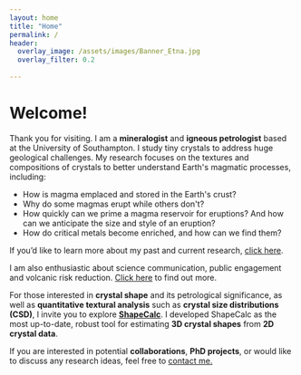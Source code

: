 ```yaml
---
layout: home
title: "Home"
permalink: /
header:
  overlay_image: /assets/images/Banner_Etna.jpg
  overlay_filter: 0.2
  
---
```

# Welcome!

Thank you for visiting. I am a **mineralogist** and **igneous petrologist** based at the University of Southampton. I study tiny crystals to address huge geological challenges. My research focuses on the textures and compositions of crystals to better understand Earth's magmatic processes, including:

- How is magma emplaced and stored in the Earth's crust?
- Why do some magmas erupt while others don't?
- How quickly can we prime a magma reservoir for eruptions? And how can we anticipate the size and style of an eruption?
- How do critical metals become enriched, and how can we find them?

If you’d like to learn more about my past and current research, [click here](https://martinmangler.github.io/research/).

I am also enthusiastic about science communication, public engagement and volcanic risk reduction. [Click here](https://martinmangler.github.io/engagement) to find out more.

For those interested in **crystal shape** and its petrological significance, as well as **quantitative textural analysis** such as **crystal size distributions (CSD)**, I invite you to explore **[ShapeCalc](https://martinmangler.github.io/shapecalc/)**. I developed ShapeCalc as the most up-to-date, robust tool for estimating **3D crystal shapes** from **2D crystal data**.

If you are interested in potential **collaborations**, **PhD projects**, or would like to discuss any research ideas, feel free to [contact me.](mailto:m.f.mangler@soton.ac.uk)

